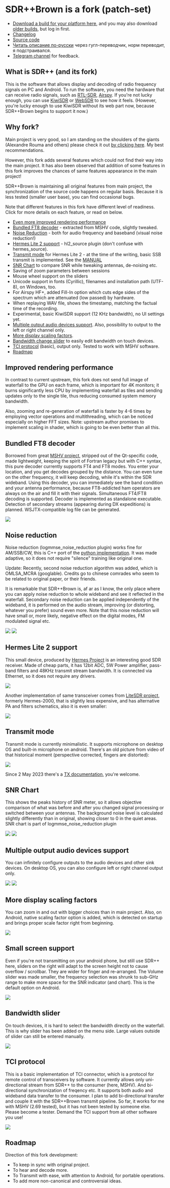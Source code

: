 
# SDR++Brown is a fork (patch-set)

* [Download a build for your platform here](https://github.com/sannysanoff/SDRPlusPlusBrown/releases/tag/rolling), and you may also download [older builds](https://github.com/sannysanoff/SDRPlusPlusBrown/actions/workflows/build_all.yml), but log in first. 
* [Changelog](https://github.com/sannysanoff/SDRPlusPlusBrown/blob/master/changelog.md)
* [Source code](https://github.com/sannysanoff/SDRPlusPlusBrown/)
* [Читать описание по-русски](https://sdrpp--brown-san-systems.translate.goog/?_x_tr_sch=http&_x_tr_sl=en&_x_tr_tl=ru&_x_tr_hl=en&_x_tr_pto=wapp) через гугл-переводчик, норм переводит, я подстраивался.
* [Telegram channel](https://t.me/sdrpp_hermes_fork) for feedback.

## What is SDR++ (and its fork)

This is the software that allows display and decoding of radio frequency signals on PC and Android. To run the software, you
need the hardware that can receive radio signals, such as [RTL-SDR](https://www.rtl-sdr.com/), [Airspy](https://airspy.com/).
If you're not lucky enough, you can use [KiwiSDR](https://kiwisdr.com/) or [WebSDR](https://websdr.org/) to see how it feels.
(However, you're lucky enough to use KiwiSDR without its web part now, because SDR++Brown begins to support it now.)

## Why fork?

Main project is very good, so I am standing on the shoulders of the giants (Alexandre Rouma and others) 
please check it out [by clicking here](http://sdrpp.org). My best recommendations. 

However, this fork adds several features which could not find their way into the main project. 
It has also been observed that addition of some features in this fork improves the chances of same features appearance in the main project!

SDR++Brown is maintaining all original features from main project, the synchronization of the source code happens on regular basis.
Because it is less tested (smaller user base), you can find occasional bugs.

Note that different features in this fork have different level of readiness. Click for more details on each feature, or 
read on below.

* [Even more improved rendering performance](#improved-rendering-performance)
* [Bundled FT8 decoder](#bundled-ft8-decoder) - extracted from MSHV code, slightly tweaked.
* [Noise Reduction](#noise-reduction) - both for audio frequency and baseband (visual noise reduction!)
* [Hermes Lite 2 support](#hermes-lite-2-support) - hl2_source plugin (don't confuse with hermes_source).
* [Transmit mode](#transmit-mode) for Hermes Lite 2 - at the time of the writing, basic SSB transmit is implemented. See the [MANUAL](tx.md) 
* [SNR Chart](#snr-chart) to compare SNR while tweaking antennas, de-noising etc.
* Saving of zoom parameters between sessions
* Mouse wheel support on the sliders
* Unicode support in fonts (Cyrillic), filenames and installation path (UTF-8), on Windows, too.
* For Airspy HF+, added Fill-In option which cuts edge sides of the spectrum which are attenuated (low passed) by hardware.
* When replaying WAV file, shows the timestamp, matching the factual time of the recording.
* Experimental, basic KiwiSDR support (12 KHz bandwidth), no UI settings yet.
* [Multiple output audio devices support](#multiple-output-audio-devices-support). Also, possibility to output to the left or right channel only.
* [More display scaling factors](#more-display-scaling-factors). 
* [Bandwidth change slider](#bandwidth-slider) to easily edit bandwidth on touch devices.
* [TCI protocol](#tci-protocol) (basic), output only. Tested to work with MSHV software. 
* [Roadmap](#roadmap)

## Improved rendering performance

In contrast to current upstream, this fork does not send full image of waterfall to the GPU on each frame, which is important 
for 4K monitors; it burns significantly less CPU by implementing waterfall as tiles and sending 
updates only to the single tile, thus reducing consumed system memory bandwidth.

Also, zooming and re-generation of waterfall is faster by 4-6 times by employing vector operations and multithreading, 
which can be noticed especially on higher FFT sizes. Note: upstream author promises to implement scaling in shader, 
which is going to be even better than all this.

## Bundled FT8 decoder

Borrowed from great [MSHV project](http://lz2hv.org/mshv), stripped out of the Qt-specific code, made lightweight, 
keeping the spirit of Fortran legacy but with C++ syntax, this pure decoder currently supports FT4 and FT8 modes. 
You enter your location, and you get decodes grouped by the distance. 
You can even tune on the other frequency, it will keep decoding, while it's within the SDR wideband. 
Using this decoder, you can immediately see the band condition and your antenna performance, because FT8-addicted ham operators are always on the air and fill it with their 
signals. Simultaneous FT4/FT8 decoding is supported. Decoder is implemented as standalone executable. Detection of secondary streams 
(appearing during DX expeditions) is planned. WSJTX-compatible log file can be generated.

![](ft8-decodes.jpg)


## Noise reduction

Noise reduction (logmmse_noise_reduction plugin) works fine for AM/SSB/CW, this is C++ port of 
the [python implementation](https://pypi.org/project/logmmse/). It was made adaptive, so it does not require "silence" training
like original one.

Update: Recently, second noise reduction algorithm was added, which is OMLSA_MCRA (googlable). Credits go to chinese comrades who 
seem to be related to original paper, or their friends.  

It is remarkable that SDR++Brown is, af ar as I know, the only place where you can apply noise 
reduction to whole wideband and see it reflected in the waterfall. 
Secondary noise reduction can be applied independently of the wideband, it is performed on the audio stream, improving 
(or distorting, whatever you prefer) sound even more. Note that this noise reduction will have small or, more likely, negative effect on the digital modes, 
FM modulated signal etc.

![](noise-reduction.jpg)
![](noise-reduction-toggle.jpg)

## Hermes Lite 2 support

This small device, produced by [Hermes Project](http://www.hermeslite.com/) is an interesting good SDR receiver. 
Made of cheap parts, it has 12bit ADC, 5W Power amplifier, pass-band filters and 48KHz transmit stream bandwidth. 
It is connected via Ethernet, so it does not require any drivers.

![](hermes-lite-2.jpg)

Another implementation of same transceiver comes from [LiteSDR project](https://www.litesdr.pp.ua/), formerly Hermes-2000, 
that is slightly less expensive, and has alternative PA and filters schematics, also it is even smaller:

![](hermes-2000.jpg)

## Transmit mode

Transmit mode is currently minimalistic. It supports microphone on desktop OS and built-in microphone on android. 
There's an old picture from video of that historical moment (perspective corrected, fingers are distorted):

![](trx-mode.jpg)

Since 2 May 2023 there's a [TX documentation](tx.md), you're welcome. 

## SNR Chart

This shows the peaks history of SNR meter, so it allows objective comparison of what was before and after you changed 
signal processing or switched between your antennas. The background noise level is calculated slightly differently than in original, showing closer to 0 in the quiet areas.
SNR chart is part of logmmse_noise_reduction plugin

![](snr-chart.jpg)
![](snr-toggle.jpg)

## Multiple output audio devices support

You can infinitely configure outputs to the audio devices and other sink devices. On desktop OS, 
you can also configure left or right channel output only. 

![](left-right-channel-audio.jpg)
![](multiple-audio-output.jpg)

## More display scaling factors

You can zoom in and out with bigger choices than in main project. Also, on Android, native scaling factor option is added,
which is detected on startup and brings proper scale factor right from beginning.

![](more-scaling-factors.jpg)

## Small screen support

Even if you're not transmitting on your android phone, but still use SDR++ here, sliders on the right will adapt to the
screen height not to cause overflow / scrollbar. They are wider for finger and re-arranged. 
The Volume slider was made smaller, the frequency selection was shrunk to sub-GHz range to make more space for the SNR indicator 
(and chart). This is the default option on Android. 

![](small-screen.jpg)

## Bandwidth slider

On touch devices, it is hard to select the bandwidth directly on the waterfall. 
This is why slider has been added on the menu side. Large values outside of slider can 
still be entered manually.

![](bandwidth-slider.jpg)

## TCI protocol

This is a basic implementation of TCI connector, which is a protocol for remote control of transceivers by software. It 
currently allows only uni-directional stream from SDR++ to the consumer (here, MSHV). And bi-directional
synchronization of freqency etc. It supports both audio and wideband data transfer to the consumer. 
I plan to add bi-directional transfer and couple it with the SDR++Brown transmit pipeline. 
So far, it works for me with MSHV (2.69 tested), but it has not been tested by someone else. Please become a tester. 
Demand the TCI support from all other software you use!

![](tci-interface.jpg)


## Roadmap

Direction of this fork development:

* To keep in sync with original project.
* To hear and decode more.
* To Transmit with ease, with attention to Android, for portable operations.
* To add more non-canonical and controversial ideas.


